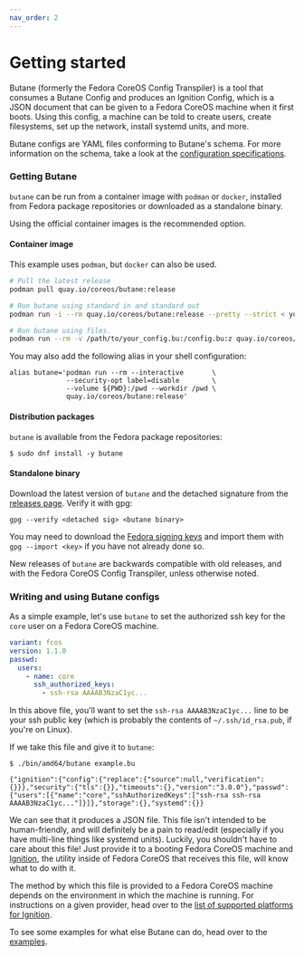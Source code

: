 ```yaml
---
nav_order: 2
---
```


# Getting started

Butane (formerly the Fedora CoreOS Config Transpiler) is a tool that consumes a Butane Config and produces an Ignition Config, which is a JSON document that can be given to a Fedora CoreOS machine when it first boots. Using this config, a machine can be told to create users, create filesystems, set up the network, install systemd units, and more.

Butane configs are YAML files conforming to Butane's schema. For more information on the schema, take a look at the [configuration specifications][spec].

### Getting Butane

`butane` can be run from a container image with `podman` or `docker`, installed from Fedora package repositories or downloaded as a standalone binary.

Using the official container images is the recommended option.

#### Container image

This example uses `podman`, but `docker` can also be used.

```bash
# Pull the latest release
podman pull quay.io/coreos/butane:release

# Run butane using standard in and standard out
podman run -i --rm quay.io/coreos/butane:release --pretty --strict < your_config.bu > transpiled_config.ign

# Run butane using files.
podman run --rm -v /path/to/your_config.bu:/config.bu:z quay.io/coreos/butane:release --pretty --strict /config.bu > transpiled_config.ign
```

You may also add the following alias in your shell configuration:

```
alias butane='podman run --rm --interactive       \
              --security-opt label=disable        \
              --volume ${PWD}:/pwd --workdir /pwd \
              quay.io/coreos/butane:release'
```

#### Distribution packages

`butane` is available from the Fedora package repositories:

```
$ sudo dnf install -y butane
```

#### Standalone binary

Download the latest version of `butane` and the detached signature from the [releases page](https://github.com/coreos/butane/releases). Verify it with gpg:

```
gpg --verify <detached sig> <butane binary>
```
You may need to download the [Fedora signing keys](https://getfedora.org/static/fedora.gpg) and import them with `gpg --import <key>` if you have not already done so.

New releases of `butane` are backwards compatible with old releases, and with the Fedora CoreOS Config Transpiler, unless otherwise noted.

### Writing and using Butane configs

As a simple example, let's use `butane` to set the authorized ssh key for the `core` user on a Fedora CoreOS machine.

<!-- butane-config -->
```yaml
variant: fcos
version: 1.1.0
passwd:
  users:
    - name: core
      ssh_authorized_keys:
        - ssh-rsa AAAAB3NzaC1yc...
```

In this above file, you'll want to set the `ssh-rsa AAAAB3NzaC1yc...` line to be your ssh public key (which is probably the contents of `~/.ssh/id_rsa.pub`, if you're on Linux).

If we take this file and give it to `butane`:

```
$ ./bin/amd64/butane example.bu

{"ignition":{"config":{"replace":{"source":null,"verification":{}}},"security":{"tls":{}},"timeouts":{},"version":"3.0.0"},"passwd":{"users":[{"name":"core","sshAuthorizedKeys":["ssh-rsa ssh-rsa AAAAB3NzaC1yc..."]}]},"storage":{},"systemd":{}}
```

We can see that it produces a JSON file. This file isn't intended to be human-friendly, and will definitely be a pain to read/edit (especially if you have multi-line things like systemd units). Luckily, you shouldn't have to care about this file! Just provide it to a booting Fedora CoreOS machine and [Ignition][ignition], the utility inside of Fedora CoreOS that receives this file, will know what to do with it.

The method by which this file is provided to a Fedora CoreOS machine depends on the environment in which the machine is running. For instructions on a given provider, head over to the [list of supported platforms for Ignition][supported-platforms].

To see some examples for what else Butane can do, head over to the [examples][examples].

[spec]: specs.md
[ignition]: https://coreos.github.io/ignition/
[supported-platforms]: https://coreos.github.io/ignition/supported-platforms/
[examples]: examples.md
